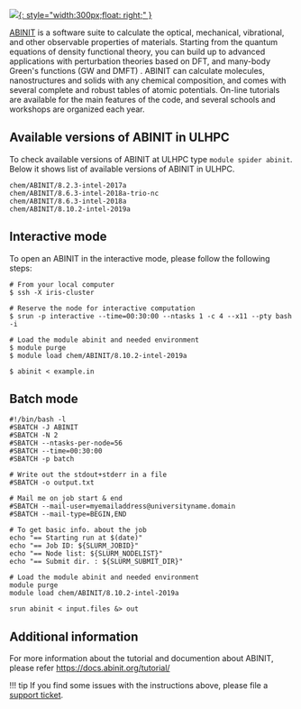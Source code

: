 [![](https://www.abinit.org/themes/abinit/logo-abinit-2015.svg){: style="width:300px;float: right;" }](url)

[ABINIT](https://www.abinit.org/) is a software suite to calculate the optical, mechanical, vibrational,
and other observable properties of materials. Starting from the quantum equations
of density functional theory, you can build up to advanced applications with
perturbation theories based on DFT, and many-body Green's functions (GW and DMFT) .
ABINIT can calculate molecules, nanostructures and solids with any chemical composition,
and comes with several complete and robust tables of atomic potentials.
On-line tutorials are available for the main features of the code,
and several schools and workshops are organized each year.

## Available versions of ABINIT in ULHPC
To check available versions of ABINIT at ULHPC type `module spider abinit`.
Below it shows list of available versions of ABINIT in ULHPC. 
```shell
chem/ABINIT/8.2.3-intel-2017a
chem/ABINIT/8.6.3-intel-2018a-trio-nc
chem/ABINIT/8.6.3-intel-2018a
chem/ABINIT/8.10.2-intel-2019a
```

## Interactive mode
To open an ABINIT in the interactive mode, please follow the following steps:

```shell
# From your local computer
$ ssh -X iris-cluster

# Reserve the node for interactive computation
$ srun -p interactive --time=00:30:00 --ntasks 1 -c 4 --x11 --pty bash -i

# Load the module abinit and needed environment
$ module purge
$ module load chem/ABINIT/8.10.2-intel-2019a

$ abinit < example.in 
```

## Batch mode
```shell
#!/bin/bash -l
#SBATCH -J ABINIT
#SBATCH -N 2
#SBATCH --ntasks-per-node=56
#SBATCH --time=00:30:00
#SBATCH -p batch

# Write out the stdout+stderr in a file
#SBATCH -o output.txt

# Mail me on job start & end
#SBATCH --mail-user=myemailaddress@universityname.domain
#SBATCH --mail-type=BEGIN,END

# To get basic info. about the job
echo "== Starting run at $(date)"
echo "== Job ID: ${SLURM_JOBID}"
echo "== Node list: ${SLURM_NODELIST}"
echo "== Submit dir. : ${SLURM_SUBMIT_DIR}"

# Load the module abinit and needed environment
module purge
module load chem/ABINIT/8.10.2-intel-2019a

srun abinit < input.files &> out
```
## Additional information
For more information about the tutorial and documention
about ABINIT, please refer https://docs.abinit.org/tutorial/

!!! tip
    If you find some issues with the instructions above,
    please file a [support ticket](https://hpc.uni.lu/support).

